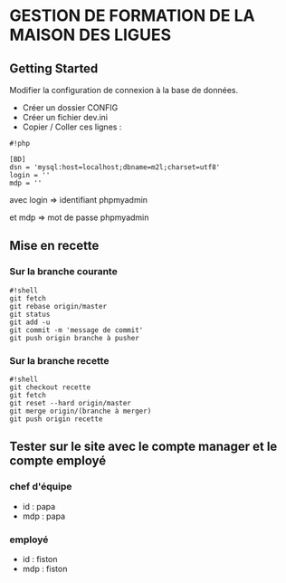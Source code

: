 # GESTION DE FORMATION DE LA MAISON DES LIGUES


## Getting Started

Modifier la configuration de connexion à la base de données.

- Créer un dossier CONFIG
- Créer un fichier dev.ini
- Copier / Coller ces lignes :
```
#!php

[BD]
dsn = 'mysql:host=localhost;dbname=m2l;charset=utf8'
login = ''
mdp = ''
```

avec login => identifiant phpmyadmin 

et mdp => mot de passe phpmyadmin


## Mise en recette

### Sur la branche courante ###



```
#!shell
git fetch
git rebase origin/master
git status
git add -u
git commit -m 'message de commit'
git push origin branche à pusher
```


### Sur la branche recette ###


```
#!shell
git checkout recette
git fetch
git reset --hard origin/master
git merge origin/(branche à merger)
git push origin recette

```


## Tester sur le site avec le compte manager et le compte employé ##

### chef d'équipe
*  id : papa
* mdp : papa

### employé
* id : fiston
* mdp : fiston